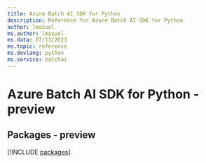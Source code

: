 ```yaml
---
title: Azure Batch AI SDK for Python
description: Reference for Azure Batch AI SDK for Python
author: lmazuel
ms.author: lmazuel
ms.data: 07/13/2023
ms.topic: reference
ms.devlang: python
ms.service: batchai
---
```

# Azure Batch AI SDK for Python - preview
## Packages - preview
[!INCLUDE [packages](batch-ai-index.md)]